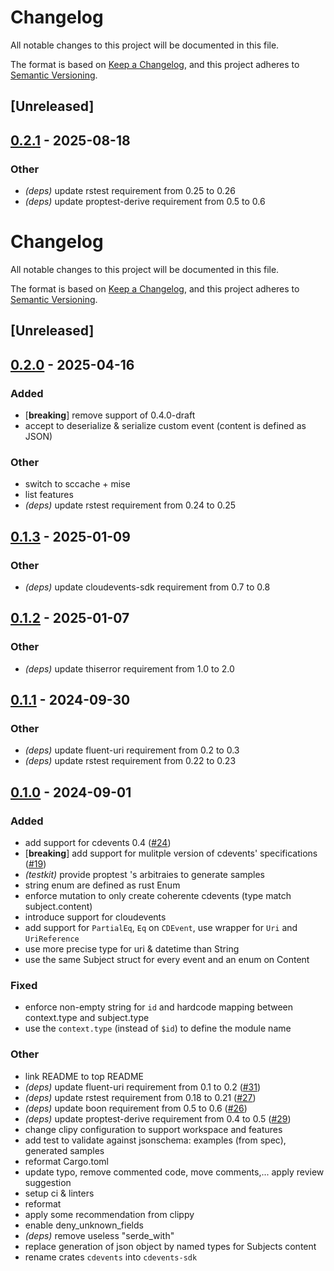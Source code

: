 # Changelog

All notable changes to this project will be documented in this file.

The format is based on [Keep a Changelog](https://keepachangelog.com/en/1.0.0/),
and this project adheres to [Semantic Versioning](https://semver.org/spec/v2.0.0.html).

## [Unreleased]

## [0.2.1](https://github.com/cdevents/sdk-rust/compare/cdevents-sdk-v0.2.0...cdevents-sdk-v0.2.1) - 2025-08-18

### Other

- *(deps)* update rstest requirement from 0.25 to 0.26
- *(deps)* update proptest-derive requirement from 0.5 to 0.6
# Changelog
All notable changes to this project will be documented in this file.

The format is based on [Keep a Changelog](https://keepachangelog.com/en/1.0.0/),
and this project adheres to [Semantic Versioning](https://semver.org/spec/v2.0.0.html).

## [Unreleased]

## [0.2.0](https://github.com/cdevents/sdk-rust/compare/cdevents-sdk-v0.1.3...cdevents-sdk-v0.2.0) - 2025-04-16

### Added

- [**breaking**] remove support of 0.4.0-draft
- accept to deserialize & serialize custom event (content is defined as JSON)

### Other

- switch to sccache + mise
- list features
- *(deps)* update rstest requirement from 0.24 to 0.25

## [0.1.3](https://github.com/cdevents/sdk-rust/compare/cdevents-sdk-v0.1.2...cdevents-sdk-v0.1.3) - 2025-01-09

### Other

- *(deps)* update cloudevents-sdk requirement from 0.7 to 0.8

## [0.1.2](https://github.com/cdevents/sdk-rust/compare/cdevents-sdk-v0.1.1...cdevents-sdk-v0.1.2) - 2025-01-07

### Other

- *(deps)* update thiserror requirement from 1.0 to 2.0

## [0.1.1](https://github.com/cdevents/sdk-rust/compare/cdevents-sdk-v0.1.0...cdevents-sdk-v0.1.1) - 2024-09-30

### Other

- *(deps)* update fluent-uri requirement from 0.2 to 0.3
- *(deps)* update rstest requirement from 0.22 to 0.23

## [0.1.0](https://github.com/cdevents/sdk-rust/releases/tag/cdevents-sdk-v0.1.0) - 2024-09-01

### Added
- add support for cdevents 0.4 ([#24](https://github.com/cdevents/sdk-rust/pull/24))
- [**breaking**] add support for mulitple version of cdevents' specifications  ([#19](https://github.com/cdevents/sdk-rust/pull/19))
- *(testkit)* provide proptest 's arbitraies to generate samples
- string enum are defined as rust Enum
- enforce mutation to only create coherente cdevents (type match subject.content)
- introduce support for cloudevents
- add support for `PartialEq`, `Eq` on `CDEvent`, use wrapper for `Uri` and `UriReference`
- use more precise type for uri & datetime than String
- use the same Subject struct for every event and an enum on Content

### Fixed
- enforce non-empty string for `id` and hardcode mapping between context.type and subject.type
- use the `context.type` (instead of `$id`) to define the module name

### Other
- link README to top README
- *(deps)* update fluent-uri requirement from 0.1 to 0.2 ([#31](https://github.com/cdevents/sdk-rust/pull/31))
- *(deps)* update rstest requirement from 0.18 to 0.21 ([#27](https://github.com/cdevents/sdk-rust/pull/27))
- *(deps)* update boon requirement from 0.5 to 0.6 ([#26](https://github.com/cdevents/sdk-rust/pull/26))
- *(deps)* update proptest-derive requirement from 0.4 to 0.5 ([#29](https://github.com/cdevents/sdk-rust/pull/29))
- change clipy configuration to support workspace and features
- add test to validate against jsonschema: examples (from spec), generated samples
- reformat Cargo.toml
- update typo, remove commented code, move comments,... apply review suggestion
- setup ci & linters
- reformat
- apply some recommendation from clippy
- enable deny_unknown_fields
- *(deps)* remove useless "serde_with"
- replace generation of json object by named types for Subjects content
- rename crates `cdevents` into `cdevents-sdk`
